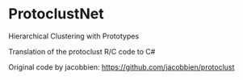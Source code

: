 # ProtoclustNet
Hierarchical Clustering with Prototypes

Translation of the protoclust R/C code to C#

Original code by jacobbien: https://github.com/jacobbien/protoclust
